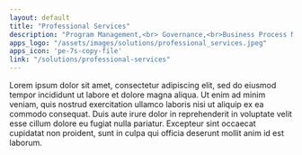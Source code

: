 ```yaml
---
layout: default
title: "Professional Services"
description: "Program Management,<br> Governance,<br>Business Process Management<br>and Enterprise Risk Management"
apps_logo: "/assets/images/solutions/professional_services.jpeg"
apps_icon: 'pe-7s-copy-file'
link: "/solutions/professional-services"
---
```


Lorem ipsum dolor sit amet, consectetur adipiscing elit, sed do eiusmod tempor incididunt ut labore et dolore magna aliqua. Ut enim ad minim veniam, quis nostrud exercitation ullamco laboris nisi ut aliquip ex ea commodo consequat. Duis aute irure dolor in reprehenderit in voluptate velit esse cillum dolore eu fugiat nulla pariatur. Excepteur sint occaecat cupidatat non proident, sunt in culpa qui officia deserunt mollit anim id est laborum.
